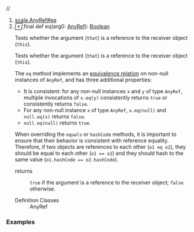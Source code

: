 //
<ol>
<li><a href="https://www.scala-lang.org/api/2.12.3/scala/collection/mutable/ArrayBuffer.html#eq(x$1:AnyRef):Boolean">scala.AnyRef#eq</a></li>
<li name="scala.AnyRef#eq" visbl="pub" class="indented0 " data-isabs="false" fullcomment="yes" group="Ungrouped"> <a id="eq(x$1:AnyRef):Boolean"></a><a id="eq(AnyRef):Boolean"></a> <span class="permalink"> <a href="../../../scala/collection/mutable/ArrayBuffer.html#eq(x$1:AnyRef):Boolean" title="Permalink"> <i class="material-icons"></i> </a> </span> <span class="modifier_kind"> <span class="modifier">final </span> <span class="kind">def</span> </span> <span class="symbol"> <span class="name">eq</span><span class="params">(<span name="arg0">arg0: <a href="../../AnyRef.html" class="extype" name="scala.AnyRef">AnyRef</a></span>)</span><span class="result">: <a href="../../Boolean.html" class="extype" name="scala.Boolean">Boolean</a></span> </span> <p class="shortcomment cmt">Tests whether the argument (<code>that</code>) is a reference to the receiver object (<code>this</code>).</p>
 <div class="fullcomment">
  <div class="comment cmt">
   <p>Tests whether the argument (<code>that</code>) is a reference to the receiver object (<code>this</code>).</p>
   <p> The <code>eq</code> method implements an <a href="http://en.wikipedia.org/wiki/Equivalence_relation" target="_blank">equivalence relation</a> on non-null instances of <code>AnyRef</code>, and has three additional properties:</p>
   <ul>
    <li>It is consistent: for any non-null instances <code>x</code> and <code>y</code> of type <code>AnyRef</code>, multiple invocations of <code>x.eq(y)</code> consistently returns <code>true</code> or consistently returns <code>false</code>.</li>
    <li>For any non-null instance <code>x</code> of type <code>AnyRef</code>, <code>x.eq(null)</code> and <code>null.eq(x)</code> returns <code>false</code>.</li>
    <li><code>null.eq(null)</code> returns <code>true</code>.</li>
   </ul>
   <p> When overriding the <code>equals</code> or <code>hashCode</code> methods, it is important to ensure that their behavior is consistent with reference equality. Therefore, if two objects are references to each other (<code>o1 eq o2</code>), they should be equal to each other (<code>o1 == o2</code>) and they should hash to the same value (<code>o1.hashCode == o2.hashCode</code>). </p>
  </div>
  <dl class="paramcmts block">
   <dt>
    returns
   </dt>
   <dd class="cmt">
    <p><code>true</code> if the argument is a reference to the receiver object; <code>false</code> otherwise.</p>
   </dd>
  </dl>
  <dl class="attributes block"> 
   <dt>
    Definition Classes
   </dt>
   <dd>
    AnyRef
   </dd>
  </dl>
 </div> </li>
        </ol>


### Examples



